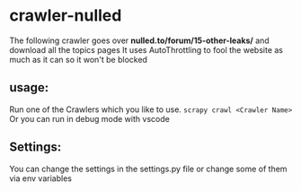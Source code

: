 # crawler-nulled
The following crawler goes over **nulled.to/forum/15-other-leaks/** and download all the topics pages
It uses AutoThrottling to fool the website as much as it can so it won't be blocked

## usage:
Run one of the Crawlers which you like to use.
`scrapy crawl <Crawler Name>`
Or you can run in debug mode with vscode

## Settings:
You can change the settings in the settings.py file or change some of them via env variables